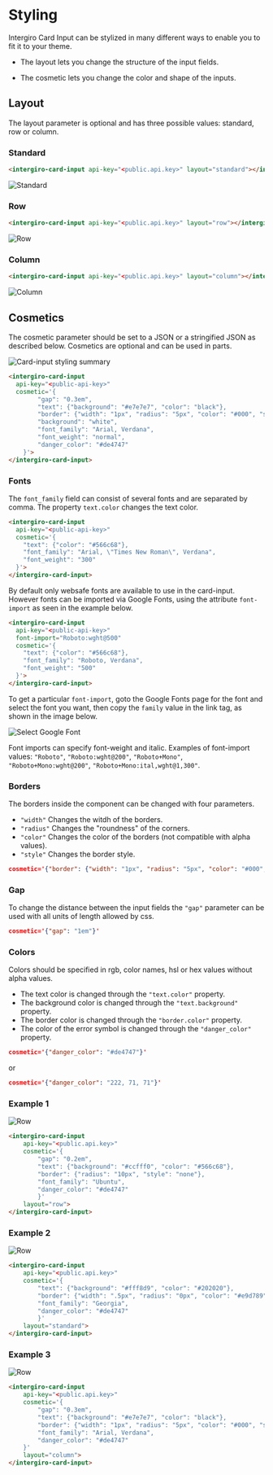 # Styling
Intergiro Card Input can be stylized in many different ways to enable you to fit it to your theme.

- The layout lets you change the structure of the input fields.

- The cosmetic lets you change the color and shape of the inputs.

## Layout
The layout parameter is optional and has three possible values: standard, row or column.

### Standard 
```html
<intergiro-card-input api-key="<public.api.key>" layout="standard"></intergiro-card-input>
```
<img :src="$withBase('/assets/img/merchant/card-input/standard.png')" alt="Standard">

### Row

```html
<intergiro-card-input api-key="<public.api.key>" layout="row"></intergiro-card-input>
```
<img :src="$withBase('/assets/img/merchant/card-input/row.png')" alt="Row">

### Column

```html
<intergiro-card-input api-key="<public.api.key>" layout="column"></intergiro-card-input>
```

<img :src="$withBase('/assets/img/merchant/card-input/column.png')" alt="Column">

## Cosmetics
The cosmetic parameter should be set to a JSON or a stringified JSON as described below. Cosmetics are optional and can be used in parts.

<img :src="$withBase('/assets/img/merchant/card-input/card-input-cosmetic.png')" alt="Card-input styling summary">

``` html
<intergiro-card-input
  api-key="<public-api-key>"
  cosmetic='{ 
		"gap": "0.3em", 
		"text": {"background": "#e7e7e7", "color": "black"}, 
		"border": {"width": "1px", "radius": "5px", "color": "#000", "style": "solid"},
		"background": "white",
		"font_family": "Arial, Verdana",
		"font_weight": "normal",
		"danger_color": "#de4747"
	}'>
</intergiro-card-input>
```
### Fonts
The `font_family` field can consist of several fonts and are separated by comma. The property `text.color` changes the text color.
``` html
<intergiro-card-input
  api-key="<public-api-key>"
  cosmetic='{ 
    "text": {"color": "#566c68"},
    "font_family": "Arial, \"Times New Roman\", Verdana",
    "font_weight": "300"
  }'>
</intergiro-card-input>
```
By default only websafe fonts are available to use in the card-input. 
However fonts can be imported via Google Fonts, using the attribute `font-import` as seen in the example below.
``` html
<intergiro-card-input
  api-key="<public-api-key>"
  font-import="Roboto:wght@500"
  cosmetic='{ 
    "text": {"color": "#566c68"},
    "font_family": "Roboto, Verdana",
    "font_weight": "500"
  }'>
</intergiro-card-input>
```
To get a particular `font-import`, goto the Google Fonts page for the font and select the font you want, then copy the `family` value in the link tag, as shown in the image below.

<img :src="$withBase('/assets/img/merchant/card-input/select-google-font.png')" alt="Select Google Font">

Font imports can specify font-weight and italic. Examples of font-import values: `"Roboto"`, `"Roboto:wght@200"`, `"Roboto+Mono"`, `"Roboto+Mono:wght@200"`, `"Roboto+Mono:ital,wght@1,300"`.

### Borders
The borders inside the component can be changed with four parameters.
- `"width"` Changes the witdh of the borders.
- `"radius"` Changes the "roundness" of the corners.
- `"color"` Changes the color of the borders (not compatible with alpha values). 
- `"style"` Changes the border style.

``` JSON
cosmetic='{"border": {"width": "1px", "radius": "5px", "color": "#000", "style": "solid"}}'
```
### Gap
To change the distance between the input fields the `"gap"` parameter can be used with all units of length allowed by css.

```JSON
cosmetic='{"gap": "1em"}'
```

### Colors
Colors should be specified in rgb, color names, hsl or hex values without alpha values.

- The text color is changed through the `"text.color"` property.
- The background color is changed through the `"text.background"` property.
- The border color is changed through the `"border.color"` property.
- The color of the error symbol is changed through the `"danger_color"` property.

 ``` JSON
cosmetic='{"danger_color": "#de4747"}'
```
or 
 ``` JSON
cosmetic='{"danger_color": "222, 71, 71"}'
```

### Example 1
<img :src="$withBase('/assets/img/merchant/card-input/greenExample.png')" alt="Row">

``` html
<intergiro-card-input
    api-key="<public.api.key>"
    cosmetic='{ 
		"gap": "0.2em", 
		"text": {"background": "#ccfff0", "color": "#566c68"}, 
		"border": {"radius": "10px", "style": "none"},
		"font_family": "Ubuntu",
		"danger_color": "#de4747"
	    }' 
    layout="row">
</intergiro-card-input>
```
### Example 2
<img :src="$withBase('/assets/img/merchant/card-input/yellowExample.png')" alt="Row">

```html 
<intergiro-card-input 
    api-key="<public.api.key>"
	cosmetic='{
	    "text": {"background": "#fff8d9", "color": "#202020"}, 
	    "border": {"width": ".5px", "radius": "0px", "color": "#e9d789", "style": "solid"},
	    "font_family": "Georgia",
	    "danger_color": "#de4747"
	    }' 
	layout="standard">
</intergiro-card-input>
``` 
### Example 3

<img :src="$withBase('/assets/img/merchant/card-input/greyExample.png')" alt="Row">

```html
<intergiro-card-input
    api-key="<public.api.key>"
    cosmetic='{ 
        "gap": "0.3em", 
        "text": {"background": "#e7e7e7", "color": "black"}, 
        "border": {"width": "1px", "radius": "5px", "color": "#000", "style": "solid"},
        "font_family": "Arial, Verdana",
        "danger_color": "#de4747"
    }' 
    layout="column">
</intergiro-card-input>
```
